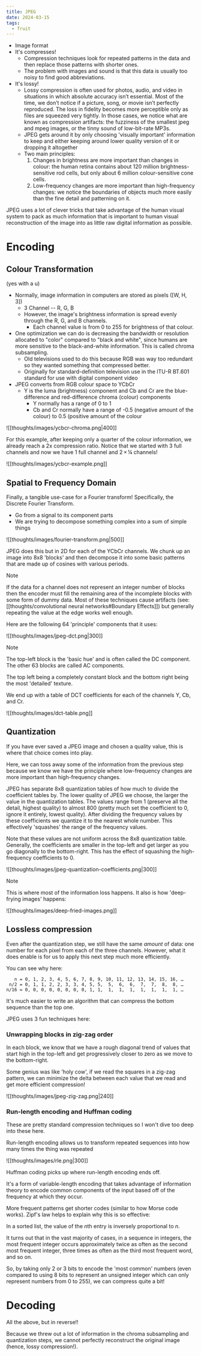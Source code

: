 ```yaml
---
title: JPEG
date: 2024-03-15
tags:
  - fruit
---
```

- Image format
- It's compresses!
	- Compression techniques look for repeated patterns in the data and then replace those patterns with shorter ones.
	- The problem with images and sound is that this data is usually too noisy to find good abbreviations.
- It's lossy!
	- Lossy compression is often used for photos, audio, and video in situations in which absolute accuracy isn’t essential. Most of the time, we don’t notice if a picture, song, or movie isn’t perfectly reproduced. The loss in fidelity becomes more perceptible only as files are squeezed very tightly. In those cases, we notice what are known as compression artifacts: the fuzziness of the smallest jpeg and mpeg images, or the tinny sound of low-bit-rate MP3s.
	- JPEG gets around it by only choosing 'visually important' information to keep and either keeping around lower quality version of it or dropping it altogether
	- Two main principles:
		1. Changes in brightness are more important than changes in colour: the human retina contains about 120 million brightness-sensitive rod cells, but only about 6 million colour-sensitive cone cells.
		2. Low-frequency changes are more important than high-frequency changes: we notice the boundaries of objects much more easily than the fine detail and patterning on it.

JPEG uses a lot of clever tricks that take advantage of the human visual system to pack as much information that is important to human visual reconstruction of the image into as little raw digital information as possible.

# Encoding
## Colour Transformation
(yes with a u)

- Normally, image information in computers are stored as pixels ([W, H, 3])
	- 3 Channel -- R, G, B
	- However, the image's brightness information is spread evenly through the R, G, and B channels.
		- Each channel value is from 0 to 255 for brightness of that colour.
- One optimization we can do is decreasing the bandwidth or resolution allocated to "color" compared to "black and white", since humans are more sensitive to the black-and-white information. This is called chroma subsampling.
	- Old televisions used to do this because RGB was way too redundant so they wanted something that compressed better.
	- Originally for standard-definition television use in the ITU-R BT.601 standard for use with digital component video
- JPEG converts from RGB colour space to YCbCr
	- Y is the luma (brightness) component and Cb and Cr are the blue-difference and red-difference chroma (colour) components
		- Y normally has a range of 0 to 1
		- Cb and Cr normally have a range of -0.5 (negative amount of the colour) to 0.5 (positive amount of the colour

![[thoughts/images/ycbcr-chroma.png|400]]

For this example, after keeping only a quarter of the colour information, we already reach a 2x compression ratio. Notice that we started with 3 full channels and now we have 1 full channel and 2 × ¼ channels!

![[thoughts/images/ycbcr-example.png]]

## Spatial to Frequency Domain

Finally, a tangible use-case for a Fourier transform! Specifically, the Discrete Fourier Transform.

- Go from a signal to its component parts
- We are trying to decompose something complex into a sum of simple things

![[thoughts/images/fourier-transform.png|500]]

JPEG does this but in 2D for each of the YCbCr channels. We chunk up an image into 8x8 'blocks' and then decompose it into some basic patterns that are made up of cosines with various periods.

> [!note]
> If the data for a channel does not represent an integer number of blocks then the encoder must fill the remaining area of the incomplete blocks with some form of dummy data. Most of these techniques cause artifacts (see: [[thoughts/convolutional neural networks#Boundary Effects]]) but generally repeating the value at the edge works well enough.

Here are the following 64 'principle' components that it uses:

![[thoughts/images/jpeg-dct.png|300]]

> [!note]
> The top-left block is the 'basic hue' and is often called the DC component. The other 63 blocks are called AC components.

The top left being a completely constant block and the bottom right being the most 'detailed' texture.

We end up with a table of DCT coefficients for each of the channels Y, Cb, and Cr.

![[thoughts/images/dct-table.png]]

## Quantization

If you have ever saved a JPEG image and chosen a quality value, this is where that choice comes into play.

Here, we can toss away some of the information from the previous step because we know we have the principle where low-frequency changes are more important than high-frequency changes.

JPEG has separate 8x8 quantization tables of how much to divide the coefficient tables by. The lower quality of JPEG we choose, the larger the value in the quantization tables. The values range from 1 (preserve all the detail, highest quality) to almost 800 (pretty much set the coefficient to 0, ignore it entirely, lowest quality). After dividing the frequency values by these coefficients we quantize it to the nearest whole number. This effectively 'squashes' the range of the frequency values.

Note that these values are not uniform across the 8x8 quantization table. Generally, the coefficients are smaller in the top-left and get larger as you go diagonally to the bottom-right. This has the effect of squashing the high-frequency coefficients to 0.

![[thoughts/images/jpeg-quantization-coefficients.png|300]]

> [!note]
> This is where most of the information loss happens. It also is how 'deep-frying images' happens:
> 
> ![[thoughts/images/deep-fried-images.png]]

## Lossless compression

Even after the quantization step, we still have the same _amount_ of data: one number for each pixel from each of the three channels. However, what it does enable is for us to apply this next step much more efficiently.

You can see why here:

```
   n = 0, 1, 2, 3, 4, 5, 6, 7, 8, 9, 10, 11, 12, 13, 14, 15, 16, …
 n/2 = 0, 1, 1, 2, 2, 3, 3, 4, 5, 5,  5,  6,  6,  7,  7,  8,  8, …
n/16 = 0, 0, 0, 0, 0, 0, 0, 0, 1, 1,  1,  1,  1,  1,  1,  1,  1, …
```

It's much easier to write an algorithm that can compress the bottom sequence than the top one.

JPEG uses 3 fun techniques here:
### Unwrapping blocks in zig-zag order

In each block, we know that we have a rough diagonal trend of values that start high in the top-left and get progressively closer to zero as we move to the bottom-right.

Some genius was like 'holy cow', if we read the squares in a zig-zag pattern, we can minimize the delta between each value that we read and get more efficient compression!

![[thoughts/images/jpeg-zig-zag.png|240]]

### Run-length encoding and Huffman coding
These are pretty standard compression techniques so I won't dive too deep into these here.

Run-length encoding allows us to transform repeated sequences into how many times the thing was repeated

![[thoughts/images/rle.png|300]]

Huffman coding picks up where run-length encoding ends off. 

It's a form of variable-length encoding that takes advantage of information theory to encode common components of the input based off of the frequency at which they occur.

More frequent patterns get shorter codes (similar to how Morse code works). Zipf's law helps to explain why this is so effective:

In a sorted list, the value of the $n$th entry is inversely proportional to $n$. 

It turns out that in the vast majority of cases, in a sequence in integers, the most frequent integer occurs approximately twice as often as the second most frequent integer, three times as often as the third most frequent word, and so on.

So, by taking only 2 or 3 bits to encode the 'most common' numbers (even compared to using 8 bits to represent an unsigned integer which can only represent numbers from 0 to 255), we can compress quite a bit!

# Decoding
All the above, but in reverse!!

Because we threw out a lot of information in the chroma subsampling and quantization steps, we cannot perfectly reconstruct the original image (hence, lossy compression!).